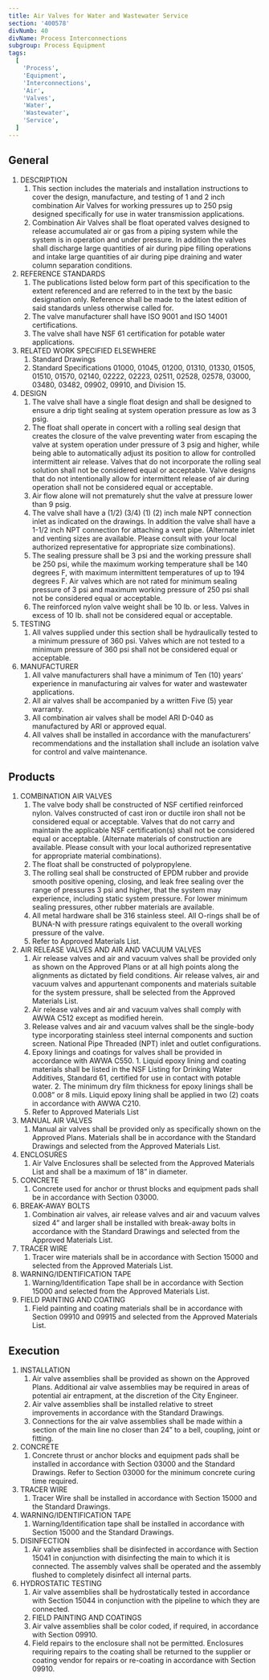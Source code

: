 ```yaml
---
title: Air Valves for Water and Wastewater Service
section: '400578'
divNumb: 40
divName: Process Interconnections
subgroup: Process Equipment
tags:
  [
    'Process',
    'Equipment',
    'Interconnections',
    'Air',
    'Valves',
    'Water',
    'Wastewater',
    'Service',
  ]
---
```


## General

1. DESCRIPTION
   1. This section includes the materials and installation instructions to cover the design, manufacture, and testing of 1 and 2 inch combination Air Valves for working pressures up to 250 psig designed specifically for use in water transmission applications.
   1. Combination Air Valves shall be float operated valves designed to release accumulated air or gas from a piping system while the system is in operation and under pressure. In addition the valves shall discharge large quantities of air during pipe filling operations and intake large quantities of air during pipe draining and water column separation conditions.
2. REFERENCE STANDARDS
   1. The publications listed below form part of this specification to the extent referenced and are referred to in the text by the basic designation only. Reference shall be made to the latest edition of said standards unless otherwise called for.
   1. The valve manufacturer shall have ISO 9001 and ISO 14001 certifications.
   1. The valve shall have NSF 61 certification for potable water applications.
3. RELATED WORK SPECIFIED ELSEWHERE
   1. Standard Drawings
   2. Standard Specifications 01000, 01045, 01200, 01310, 01330, 01505, 01510, 01570, 02140, 02222, 02223, 02511, 02528, 02578, 03000, 03480, 03482, 09902, 09910, and Division 15.
4. DESIGN
   1. The valve shall have a single float design and shall be designed to ensure a drip tight sealing at system operation pressure as low as 3 psig.
   2. The float shall operate in concert with a rolling seal design that creates the closure of the valve preventing water from escaping the valve at system operation under pressure of 3 psig and higher, while being able to automatically adjust its position to allow for controlled intermittent air release. Valves that do not incorporate the rolling seal solution shall not be considered equal or acceptable. Valve designs that do not intentionally allow for intermittent release of air during operation shall not be considered equal or acceptable.
   3. Air flow alone will not prematurely shut the valve at pressure lower than 9 psig.
   4. The valve shall have a (1/2) (3/4) (1) (2) inch male NPT connection inlet as indicated on the drawings. In addition the valve shall have a 1-1/2 inch NPT connection for attaching a vent pipe. (Alternate inlet and venting sizes are available. Please consult with your local authorized representative for appropriate size combinations).
   5. The sealing pressure shall be 3 psi and the working pressure shall be 250 psi, while the maximum working temperature shall be 140 degrees F, with maximum intermittent temperatures of up to 194 degrees F. Air valves which are not rated for minimum sealing pressure of 3 psi and maximum working pressure of 250 psi shall not be considered equal or acceptable.
   6. The reinforced nylon valve weight shall be 10 lb. or less. Valves in excess of 10 lb. shall not be considered equal or acceptable.
5. TESTING
   1. All valves supplied under this section shall be hydraulically tested to a minimum pressure of 360 psi. Valves which are not tested to a minimum pressure of 360 psi shall not be considered equal or acceptable.
6. MANUFACTURER
   1. All valve manufacturers shall have a minimum of Ten (10) years’ experience in manufacturing air valves for water and wastewater applications.
   2. All air valves shall be accompanied by a written Five (5) year warranty.
   3. All combination air valves shall be model ARI D-040 as manufactured by ARI or approved equal.
   4. All valves shall be installed in accordance with the manufacturers’ recommendations and the installation shall include an isolation valve for control and valve maintenance.

## Products

1. COMBINATION AIR VALVES
   1. The valve body shall be constructed of NSF certified reinforced nylon. Valves constructed of cast iron or ductile iron shall not be considered equal or acceptable. Valves that do not carry and maintain the applicable NSF certification(s) shall not be considered equal or acceptable. (Alternate materials of construction are available. Please consult with your local authorized representative for appropriate material combinations).
   2. The float shall be constructed of polypropylene.
   3. The rolling seal shall be constructed of EPDM rubber and provide smooth positive opening, closing, and leak free sealing over the range of pressures 3 psi and higher, that the system may experience, including static system pressure. For lower minimum sealing pressures, other rubber materials are available.
   4. All metal hardware shall be 316 stainless steel. All O-rings shall be of BUNA-N with pressure ratings equivalent to the overall working pressure of the valve.
   5. Refer to Approved Materials List.
2. AIR RELEASE VALVES AND AIR AND VACUUM VALVES
   1. Air release valves and air and vacuum valves shall be provided only as shown on the Approved Plans or at all high points along the alignments as dictated by field conditions. Air release valves, air and vacuum valves and appurtenant components and materials suitable for the system pressure, shall be selected from the Approved Materials List.
   2. Air release valves and air and vacuum valves shall comply with AWWA C512 except as modified herein.
   3. Release valves and air and vacuum valves shall be the single-body type incorporating stainless steel internal components and suction screen. National Pipe Threaded (NPT) inlet and outlet configurations.
   4. Epoxy linings and coatings for valves shall be provided in accordance with AWWA C550. 1. Liquid epoxy lining and coating materials shall be listed in the NSF Listing for Drinking Water Additives, Standard 61, certified for use in contact with potable water. 2. The minimum dry film thickness for epoxy linings shall be 0.008” or 8 mils. Liquid epoxy lining shall be applied in two (2) coats in accordance with AWWA C210.
   5. Refer to Approved Materials List
3. MANUAL AIR VALVES
   1. Manual air valves shall be provided only as specifically shown on the Approved Plans. Materials shall be in accordance with the Standard Drawings and selected from the Approved Materials List.
4. ENCLOSURES
   1. Air Valve Enclosures shall be selected from the Approved Materials List and shall be a maximum of 18” in diameter.
5. CONCRETE
   1. Concrete used for anchor or thrust blocks and equipment pads shall be in accordance with Section 03000.
6. BREAK-AWAY BOLTS
   1. Combination air valves, air release valves and air and vacuum valves sized 4” and larger shall be installed with break-away bolts in accordance with the Standard Drawings and selected from the Approved Materials List.
7. TRACER WIRE
   1. Tracer wire materials shall be in accordance with Section 15000 and selected from the Approved Materials List.
8. WARNING/IDENTIFICATION TAPE
   1. Warning/Identification Tape shall be in accordance with Section 15000 and selected from the Approved Materials List.
9. FIELD PAINTING AND COATING
   1. Field painting and coating materials shall be in accordance with Section 09910 and 09915 and selected from the Approved Materials List.

## Execution

1. INSTALLATION
   1. Air valve assemblies shall be provided as shown on the Approved Plans. Additional air valve assemblies may be required in areas of potential air entrapment, at the discretion of the City Engineer.
   2. Air valve assemblies shall be installed relative to street improvements in accordance with the Standard Drawings.
   3. Connections for the air valve assemblies shall be made within a section of the main line no closer than 24” to a bell, coupling, joint or fitting.
2. CONCRETE
   1. Concrete thrust or anchor blocks and equipment pads shall be installed in accordance with Section 03000 and the Standard Drawings. Refer to Section 03000 for the minimum concrete curing time required.
3. TRACER WIRE
   1. Tracer Wire shall be installed in accordance with Section 15000 and the Standard Drawings.
4. WARNING/IDENTIFICATION TAPE
   1. Warning/Identification tape shall be installed in accordance with Section 15000 and the Standard Drawings.
5. DISINFECTION
   1. Air valve assemblies shall be disinfected in accordance with Section 15041 in conjunction with disinfecting the main to which it is connected. The assembly valves shall be operated and the assembly flushed to completely disinfect all internal parts.
6. HYDROSTATIC TESTING
   1. Air valve assemblies shall be hydrostatically tested in accordance with Section 15044 in conjunction with the pipeline to which they are connected.
   2. FIELD PAINTING AND COATINGS
   3. Air valve assemblies shall be color coded, if required, in accordance with Section 09910.
   4. Field repairs to the enclosure shall not be permitted. Enclosures requiring repairs to the coating shall be returned to the supplier or coating vendor for repairs or re-coating in accordance with Section 09910.
